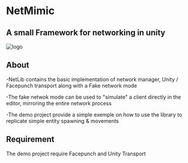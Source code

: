 # NetMimic

## A small Framework for networking in unity

![logo](https://i.imgur.com/0PncxCR.png)

## About

  -NetLib contains the basic implementation of network manager, Unity / Facepunch transport along with a Fake network mode

  -The fake netwok mode can be used to "simulate" a client directly in the editor, mirroring the entire network process

  -The demo project provide a simple exemple on how to use the library to replicate simple entity spawning & movements

## Requirement 
The demo project require Facepunch and Unity Transport
